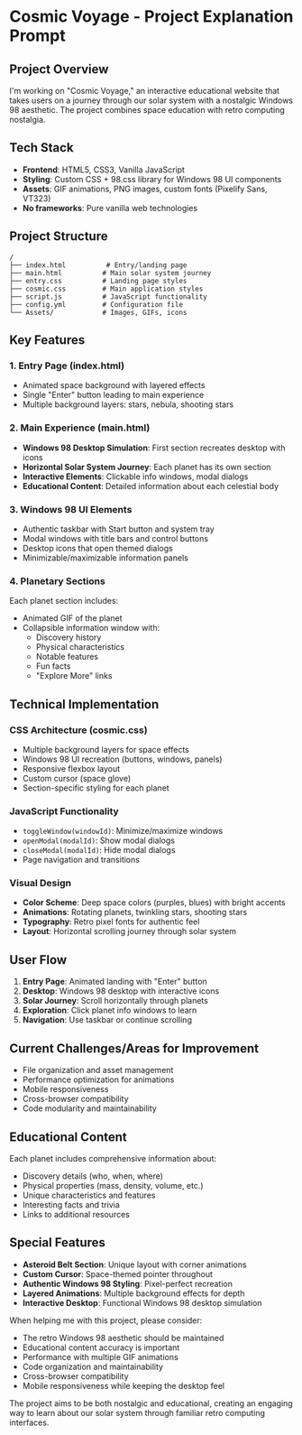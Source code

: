 # Cosmic Voyage - Project Explanation Prompt

## Project Overview
I'm working on "Cosmic Voyage," an interactive educational website that takes users on a journey through our solar system with a nostalgic Windows 98 aesthetic. The project combines space education with retro computing nostalgia.

## Tech Stack
- **Frontend**: HTML5, CSS3, Vanilla JavaScript
- **Styling**: Custom CSS + 98.css library for Windows 98 UI components
- **Assets**: GIF animations, PNG images, custom fonts (Pixelify Sans, VT323)
- **No frameworks**: Pure vanilla web technologies

## Project Structure
```
/
├── index.html          # Entry/landing page
├── main.html          # Main solar system journey
├── entry.css          # Landing page styles
├── cosmic.css         # Main application styles
├── script.js          # JavaScript functionality
├── config.yml         # Configuration file
└── Assets/            # Images, GIFs, icons
```

## Key Features

### 1. Entry Page (index.html)
- Animated space background with layered effects
- Single "Enter" button leading to main experience
- Multiple background layers: stars, nebula, shooting stars

### 2. Main Experience (main.html)
- **Windows 98 Desktop Simulation**: First section recreates desktop with icons
- **Horizontal Solar System Journey**: Each planet has its own section
- **Interactive Elements**: Clickable info windows, modal dialogs
- **Educational Content**: Detailed information about each celestial body

### 3. Windows 98 UI Elements
- Authentic taskbar with Start button and system tray
- Modal windows with title bars and control buttons
- Desktop icons that open themed dialogs
- Minimizable/maximizable information panels

### 4. Planetary Sections
Each planet section includes:
- Animated GIF of the planet
- Collapsible information window with:
  - Discovery history
  - Physical characteristics
  - Notable features
  - Fun facts
  - "Explore More" links

## Technical Implementation

### CSS Architecture (cosmic.css)
- Multiple background layers for space effects
- Windows 98 UI recreation (buttons, windows, panels)
- Responsive flexbox layout
- Custom cursor (space glove)
- Section-specific styling for each planet

### JavaScript Functionality
- `toggleWindow(windowId)`: Minimize/maximize windows
- `openModal(modalId)`: Show modal dialogs
- `closeModal(modalId)`: Hide modal dialogs
- Page navigation and transitions

### Visual Design
- **Color Scheme**: Deep space colors (purples, blues) with bright accents
- **Animations**: Rotating planets, twinkling stars, shooting stars
- **Typography**: Retro pixel fonts for authentic feel
- **Layout**: Horizontal scrolling journey through solar system

## User Flow
1. **Entry Page**: Animated landing with "Enter" button
2. **Desktop**: Windows 98 desktop with interactive icons
3. **Solar Journey**: Scroll horizontally through planets
4. **Exploration**: Click planet info windows to learn
5. **Navigation**: Use taskbar or continue scrolling

## Current Challenges/Areas for Improvement
- File organization and asset management
- Performance optimization for animations
- Mobile responsiveness
- Cross-browser compatibility
- Code modularity and maintainability

## Educational Content
Each planet includes comprehensive information about:
- Discovery details (who, when, where)
- Physical properties (mass, density, volume, etc.)
- Unique characteristics and features
- Interesting facts and trivia
- Links to additional resources

## Special Features
- **Asteroid Belt Section**: Unique layout with corner animations
- **Custom Cursor**: Space-themed pointer throughout
- **Authentic Windows 98 Styling**: Pixel-perfect recreation
- **Layered Animations**: Multiple background effects for depth
- **Interactive Desktop**: Functional Windows 98 desktop simulation

When helping me with this project, please consider:
- The retro Windows 98 aesthetic should be maintained
- Educational content accuracy is important
- Performance with multiple GIF animations
- Code organization and maintainability
- Cross-browser compatibility
- Mobile responsiveness while keeping the desktop feel

The project aims to be both nostalgic and educational, creating an engaging way to learn about our solar system through familiar retro computing interfaces.